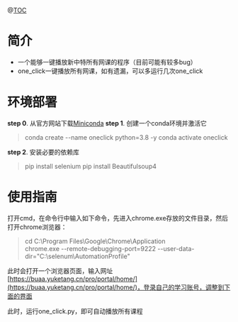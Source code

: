 ﻿@[TOC](ReadMe)
# 简介

 - 一个能够一键播放新中特所有网课的程序（目前可能有较多bug）
 - one_click一键播放所有网课，如有遗漏，可以多运行几次one_click

# 环境部署
**step 0**.  从官方网站下载[Miniconda](https://docs.anaconda.com/miniconda/)
**step 1**. 创建一个conda环境并激活它
> conda create --name oneclick python=3.8 -y
> conda activate oneclick 

**step 2**. 安装必要的依赖库

> pip install selenium
> pip install Beautifulsoup4 

# 使用指南
打开cmd，在命令行中输入如下命令，先进入chrome.exe存放的文件目录，然后打开chrome浏览器：

> cd C:\Program Files\Google\Chrome\Application\
> chrome.exe --remote-debugging-port=9222 --user-data-dir="C:\selenum\AutomationProfile"

此时会打开一个浏览器页面，输入网址[https://buaa.yuketang.cn/pro/portal/home/](https://buaa.yuketang.cn/pro/portal/home/)，登录自己的学习账号，调整到下面的界面

此时，运行one_click.py，即可自动播放所有课程

 

